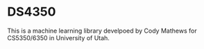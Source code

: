 # DS4350
This is a machine learning library develpoed by Cody Mathews for CS5350/6350 in University of Utah.
